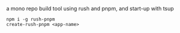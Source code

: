 a mono repo build tool using rush and pnpm, and start-up with tsup

```
npm i -g rush-pnpm
create-rush-pnpm <app-name>
```
